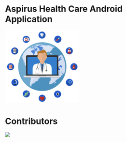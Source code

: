 # Aspirus Health Care Android Application
  ![alt text](https://github.com/JMAT-Technologies/Aspirus-Health-Care-Android-App/blob/master/app/src/main/res/drawable/logo.png?raw=true)
# Contributors
  <a href="https://github.com/JMAT-Technologies/Aspirus-Health-Care-Android-App/graphs/contributors">
    <img src="https://contrib.rocks/image?repo=JMAT-Technologies/Aspirus-Health-Care-Android-App" />
  </a>

